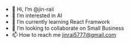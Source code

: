 - 👋 Hi, I’m @jin-raii
- 👀 I’m interested in AI
- 🌱 I’m currently learning React Framwork
- 💞️ I’m looking to collaborate on Small Business
- 📫 How to reach me jinrai5777@gmail.com

<!---
jin-raii/jin-raii is a ✨ special ✨ repository because its `README.md` (this file) appears on your GitHub profile.
You can click the Preview link to take a look at your changes.
--->
